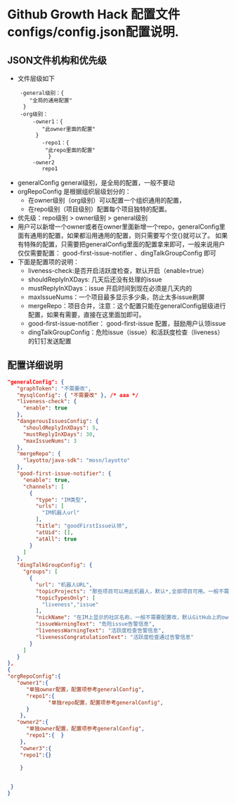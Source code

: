 # Github Growth Hack 配置文件configs/config.json配置说明.

## JSON文件机构和优先级

- 文件层级如下
``` 
    -general级别：{
       "全局的通用配置"
     }
    -org级别：
        -owner1：{
           "此owner里面的配置" 
         }
           -repo1：{
            "此repo里面的配置"
             }
        -owner2
           repo1
 ``` 
- generalConfig general级别，是全局的配置，一般不要动
- orgRepoConfig 是根据组织层级划分的：
    - 在owner级别（org级别）可以配置一个组织通用的配置，
    - 在repo级别（项目级别）配置每个项目独特的配置。
- 优先级：repo级别 > owner级别  > general级别
- 用户可以新增一个owner或者在owner里面新增一个repo，generalConfig里面有通用的配置，如果都沿用通用的配置，则只需要写个空{}就可以了。
  如果有特殊的配置，只需要把generalConfig里面的配置拿来即可，一般来说用户仅仅需要配置：
  good-first-issue-notifier 、dingTalkGroupConfig 即可
- 下面是配置项的说明：
   -   liveness-check:是否开启活跃度检查，默认开启（enable=true）
   -   shouldReplyInXDays: 几天后还没有处理的issue
   -   mustReplyInXDays：issue 开启时间到现在必须是几天内的
   -   maxIssueNums：一个项目最多显示多少条，防止太多issue刷屏
   -   mergeRepo：项目合并，注意：这个配置只能在generalConfig层级进行配置，如果有需要，直接在这里面加即可。
   -   good-first-issue-notifier： good-first-issue 配置，鼓励用户认领issue
   -   dingTalkGroupConfig：危险issue（issue）和活跃度检查（liveness）的钉钉发送配置

## 配置详细说明
 ``` json
"generalConfig": {
    "graphToken": "不需要改",
    "mysqlConfig": { "不需要改" }, /* aaa */
    "liveness-check": {
      "enable": true 
    },
    "dangerousIssuesConfig": {
      "shouldReplyInXDays": 5,  
      "mustReplyInXDays": 30,  
      "maxIssueNums": 3     
    },
    "mergeRepo": {
      "layotto/java-sdk": "mosn/layotto"   
    },
    "good-first-issue-notifier": {
      "enable": true, 
      "channels": [  
        {
          "type": "IM类型", 
          "urls": [
            "IM机器人url" 
          ],
          "title": "goodFirstIssue认领",
          "atUid": [],  
          "atAll": true
        }
      ]
    },
    "dingTalkGroupConfig": {
      "groups": [
        {
          "url": "机器人URL", 
          "topicProjects": "那些项目可以用此机器人，默认*,全部项目可用。一般不需要改",  
          "topicTypesOnly": [  
            "liveness","issue"
          ],
          "nickName": "在IM上显示的社区名称，一般不需要配置改，默认GitHub上的owner", 
          "issueWarningText": "危险issue告警信息",
          "livenessWarningText": "活跃度检查告警信息",    
          "livenessCongratulationText": "活跃度检查通过告警信息"  
        }
      ]
    }
},
{
 "orgRepoConfig":{
    "owner1":{
       "单独owner配置，配置项参考generalConfig",
       "repo1":{
              "单独repo配置，配置项参考generalConfig",
       }
     },
    "owner2":{
       "单独owner配置，配置项参考generalConfig",
       "repo1":{  }  
     },
     "owner3":{
     "repo1":{} 
     
     }
 
 
  }
}
 ``` 
